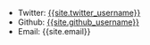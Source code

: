 * Twitter: [{{site.twitter_username}}][1]
* Github: [{{site.github_username}}][2]
* Email: {{site.email}}


[2]: https://github.com/{{site.github_username}}
[1]: htps://www.twitter.com/{{site.twitter_username}}